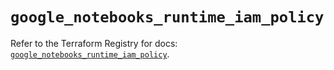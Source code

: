# `google_notebooks_runtime_iam_policy`

Refer to the Terraform Registry for docs: [`google_notebooks_runtime_iam_policy`](https://registry.terraform.io/providers/hashicorp/google/6.47.0/docs/resources/notebooks_runtime_iam_policy).
